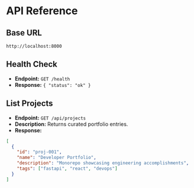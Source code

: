 # API Reference

## Base URL
```
http://localhost:8000
```

## Health Check
- **Endpoint:** `GET /health`
- **Response:** `{ "status": "ok" }`

## List Projects
- **Endpoint:** `GET /api/projects`
- **Description:** Returns curated portfolio entries.
- **Response:**
```json
[
  {
    "id": "proj-001",
    "name": "Developer Portfolio",
    "description": "Monorepo showcasing engineering accomplishments",
    "tags": ["fastapi", "react", "devops"]
  }
]
```
